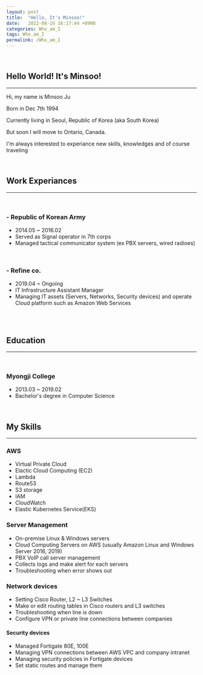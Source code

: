 ```yaml
---
layout: post
title:  "Hello, It's Minsoo!"
date:   2022-08-16 16:17:44 +0900
categories: Who_am_I
tags: Who_am_I
permalink: /Who_am_I
---
```

<Br>

## **Hello World! It's Minsoo!**

---

Hi, my name is Minsoo Ju

Born in Dec 7th 1994

Currently living in Seoul, Republic of Korea (aka South Korea)

But soon I will move to Ontario, Canada.

I'm always interested to experiance new skills, knowledges and of course traveling

<br>

## **Work Experiances**

---
<br>

### **- Republic of Korean Army**

- 2014.05 ~ 2016.02
- Served as Signal operator in 7th corps
- Managed tactical communicator system (ex PBX servers, wired radioes)

<br>

### **- Refine co.**

- 2019.04 ~ Ongoing
- IT Infrastructure Assistant Manager
- Managing IT assets (Servers, Networks, Security devices) and operate
 Cloud platform such as Amazon Web Services


<br><br>

## **Education**

---
<br>

### **Myongji College** 
- 2013.03 ~ 2019.02
- Bachelor's degree in Computer Science

<br>

## **My Skills**

---

### **AWS**

- Virtual Private Cloud
- Elactic Cloud Computing (EC2)
- Lambda
- Route53
- S3 storage
- IAM
- CloudWatch
- Elastic Kubernetes Service(EKS)

### **Server Management**

- On-premise Linux & Windows servers
- Cloud Computing Servers on AWS (usually Amazon Linux and Windows Server 2016, 2019)
- PBX VoIP call server management
- Collects logs and make alert for each servers
- Troubleshooting when error shows out

### **Network devices**

- Setting Cisco Router, L2 ~ L3 Switches
- Make or edit routing tables in Cisco routers and L3 switches
- Troubleshooting when line is down
- Configure VPN or private line connections between companies

#### Security devices

- Managed Fortigate 80E, 100E
- Managing VPN connections between AWS VPC and company intranet
- Managing security policies in Fortigate devices
- Set static routes and manage them
